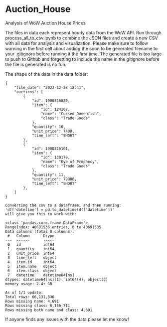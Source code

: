# Auction_House
Analysis of WoW Auction House Prices

The files in data each represent hourly data from the WoW API. Run through 
process_all_to_csv.ipynb to combine the JSON files and create a new CSV
with all data for analysis and visualization. Please make sure to follow warning
in the first cell about adding the soon to be generated filename to your
.gitignore before running it the first time. The generated file is too large to
push to Github and forgetting to include the name in the gitignore before the file 
is generated is no fun.

The shape of the data in the data folder:

```
{
    "file_date": "2023-12-28 18:41",
    "auctions": [
        {
            "id": 1900316080,
            "item": {
                "id": 124107,
                "name": "Cursed Queenfish",
                "class": "Trade Goods"
            },
            "quantity": 16,
            "unit_price": 7400,
            "time_left": "SHORT"
        },
        {
            "id": 1900316101,
            "item": {
                "id": 130179,
                "name": "Eye of Prophecy",
                "class": "Trade Goods"
            },
            "quantity": 11,
            "unit_price": 79900,
            "time_left": "SHORT"
        },
    ]
}

Converting the csv to a dataframe, and then running: 
'df['datetime'] = pd.to_datetime(df['datetime'])' 
will give you this to work with:

<class 'pandas.core.frame.DataFrame'>
RangeIndex: 40691536 entries, 0 to 40691535
Data columns (total 8 columns):
 #   Column      Dtype         
---  ------      -----         
 0   id          int64         
 1   quantity    int64         
 2   unit_price  int64         
 3   time_left   object        
 4   item.id     int64         
 5   item.name   object        
 6   item.class  object        
 7   datetime    datetime64[ns]
dtypes: datetime64[ns](1), int64(4), object(3)
memory usage: 2.4+ GB

```
```
As of 1/1 update:
Total rows: 66,131,836
Rows missing name: 4,691
Rows missing class: 6,156,711
Rows missing both name and class: 4,691
```

If anyone finds any issues with the data please let me know!
